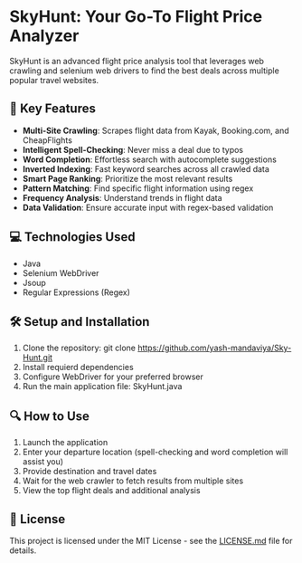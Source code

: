 # SkyHunt: Your Go-To Flight Price Analyzer

SkyHunt is an advanced flight price analysis tool that leverages web crawling and selenium web drivers to find the best deals across multiple popular travel websites.

## 🚀 Key Features

- **Multi-Site Crawling**: Scrapes flight data from Kayak, Booking.com, and CheapFlights
- **Intelligent Spell-Checking**: Never miss a deal due to typos
- **Word Completion**: Effortless search with autocomplete suggestions
- **Inverted Indexing**: Fast keyword searches across all crawled data
- **Smart Page Ranking**: Prioritize the most relevant results
- **Pattern Matching**: Find specific flight information using regex
- **Frequency Analysis**: Understand trends in flight data
- **Data Validation**: Ensure accurate input with regex-based validation

## 💻 Technologies Used

- Java
- Selenium WebDriver
- Jsoup
- Regular Expressions (Regex)

## 🛠️ Setup and Installation

1. Clone the repository: git clone https://github.com/yash-mandaviya/Sky-Hunt.git
2. Install requierd dependencies
3. Configure WebDriver for your preferred browser
4. Run the main application file: SkyHunt.java

## 🔍 How to Use

1. Launch the application
2. Enter your departure location (spell-checking and word completion will assist you)
3. Provide destination and travel dates
4. Wait for the web crawler to fetch results from multiple sites
5. View the top flight deals and additional analysis

## 📄 License

This project is licensed under the MIT License - see the [LICENSE.md](LICENSE.md) file for details.
